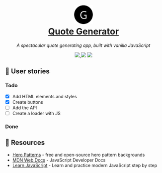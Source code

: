 <h1 align="center">
  <img src="https://github.com/josephgattuso/quote-generator/blob/master/icons/apple-touch-icon.png?raw=true" width="60" />
  <br />
  <a href="https://josephgattuso.github.io">
    Quote Generator
  </a>
</h1>

<p align="center">
  <em>
    A spectacular quote generating app, built with vanilla JavaScript
  </em>
</p>

<p align="center">
  <a
    target="_blank"
    href="https://github.com/josephgattuso/quote-generator/blob/master/LICENSE"
  >
    <img src="https://img.shields.io/badge/license-MIT-blue.svg" />
  </a>
  <img src="https://img.shields.io/badge/PRs-welcome-brightgreen.svg" />
  <a
    target="_blank"
    href="https://twitter.com/intent/follow?screen_name=joeetuso"
  >
    <img
      src="https://img.shields.io/twitter/follow/joeetuso.svg?label=@joeetuso"
    />
  </a>
</p>

<!-- ## 🚀 Quick start -->

## 📖 User stories

### Todo

- [x] Add HTML elements and styles
- [x] Create buttons
- [ ] Add the API
- [ ] Create a loader with JS

### Done

## 🔗 Resources

- [Hero Patterns](https://www.heropatterns.com/) - free and open-source hero pattern backgrounds
- [MDN Web Docs](https://developer.mozilla.org/en-US/docs/Web/JavaScript/Reference) - JavaScript Developer Docs
- [Learn JavaScript](https://learnjavascript.online/) - Learn and practice modern JavaScript step by step
